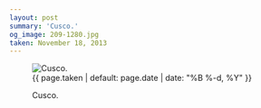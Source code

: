 ```yaml
---
layout: post
summary: 'Cusco.'
og_image: 209-1280.jpg
taken: November 18, 2013
---
```


<figure class="post">
 <img alt="Cusco." sizes="(min-width: 700px) 50vw, calc(100vw - 2rem)" src="{{ site.assets_url }}/209-640.jpg" srcset="{{ site.assets_url }}/209-1280.jpg 1280w, {{ site.assets_url }}/209-960.jpg 960w, {{ site.assets_url }}/209-640.jpg 640w, {{ site.assets_url }}/209-320.jpg 320w"/>
 <figcaption>
  <time>
   {{ page.taken | default: page.date | date: "%B %-d, %Y" }}
  </time>
  <p>
   Cusco.
  </p>
 </figcaption>
</figure>
